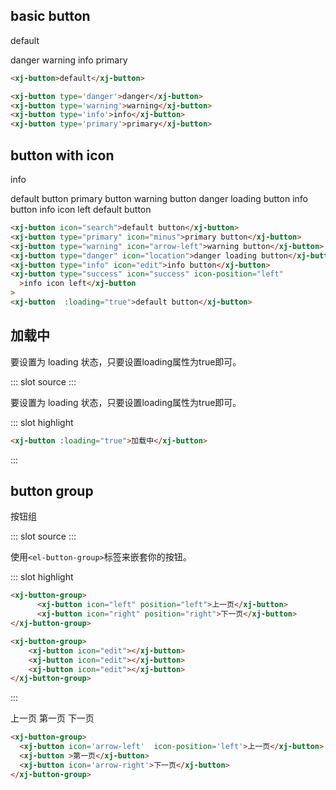 <!-- # Button Component -->

## basic button

<xj-button>default</xj-button>

<xj-button type='danger'>danger</xj-button>
<xj-button type='warning'>warning</xj-button>
<xj-button type='info'>info</xj-button>
<xj-button type='primary'>primary</xj-button>

```html
<xj-button>default</xj-button>

<xj-button type='danger'>danger</xj-button>
<xj-button type='warning'>warning</xj-button>
<xj-button type='info'>info</xj-button>
<xj-button type='primary'>primary</xj-button>
```

## button with icon

<xj-button icon='arrow-right'>info</xj-button>

<xj-button icon='search'>default button</xj-button>
<xj-button type='primary' icon='minus'>primary button</xj-button>
<xj-button type='warning' icon='arrow-left'>warning button</xj-button>
<xj-button type='danger' icon='location'>danger loading button</xj-button>
<xj-button type='info' icon='edit'>info button</xj-button>
<xj-button type='success' icon='success' icon-position='left' >info icon left</xj-button>
<xj-button :loading='true'>default button</xj-button>

```html
<xj-button icon="search">default button</xj-button>
<xj-button type="primary" icon="minus">primary button</xj-button>
<xj-button type="warning" icon="arrow-left">warning button</xj-button>
<xj-button type="danger" icon="location">danger loading button</xj-button>
<xj-button type="info" icon="edit">info button</xj-button>
<xj-button type="success" icon="success" icon-position="left"
  >info icon left</xj-button
>
<xj-button  :loading="true">default button</xj-button>
```

## 加载中

要设置为 loading 状态，只要设置loading属性为true即可。


<demo-block>
::: slot source
<button-test3></button-test3>
:::

要设置为 loading 状态，只要设置loading属性为true即可。

::: slot highlight
```html
<xj-button :loading="true">加载中</xj-button>
```
:::
</demo-block>

## button group
按钮组

<demo-block>
::: slot source
<button-test4></button-test4>
:::

使用`<el-button-group>`标签来嵌套你的按钮。

::: slot highlight
```html
<xj-button-group>
      <xj-button icon="left" position="left">上一页</xj-button>
      <xj-button icon="right" position="right">下一页</xj-button>
</xj-button-group>

<xj-button-group>
    <xj-button icon="edit"></xj-button>
    <xj-button icon="edit"></xj-button>
    <xj-button icon="edit"></xj-button>
</xj-button-group>
```
:::
</demo-block>

<xj-button-group>
  <xj-button icon='arrow-left'  icon-position='left'>上一页</xj-button>
  <xj-button >第一页</xj-button>
  <xj-button icon='arrow-right'>下一页</xj-button>
</xj-button-group>

```html
<xj-button-group>
  <xj-button icon='arrow-left'  icon-position='left'>上一页</xj-button>
  <xj-button >第一页</xj-button>
  <xj-button icon='arrow-right'>下一页</xj-button>
</xj-button-group>
```


